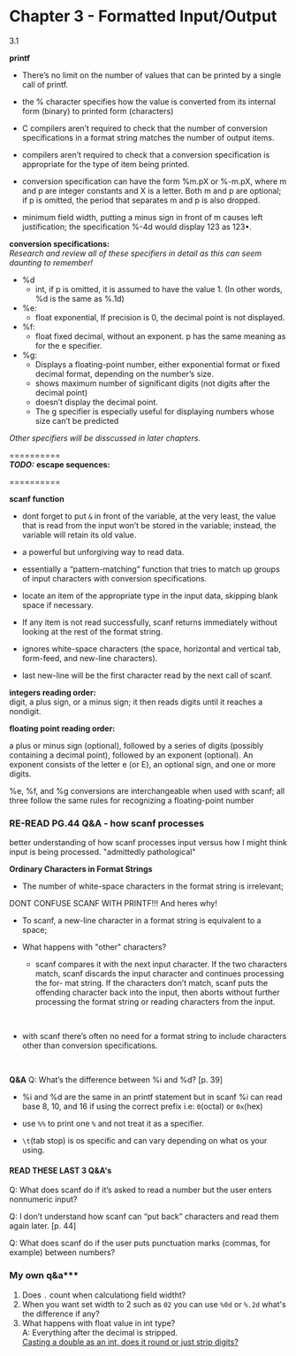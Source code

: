 # Chapter 3 - Formatted Input/Output

3.1

**printf**

- There’s no limit on the number of values that can be printed by a single call of
printf.

- the % character specifies how the value is converted from its internal form
(binary) to printed form (characters)

- C compilers aren’t required to check that the number of conversion specifications
in a format string matches the number of output items.

- compilers aren’t required to check that a conversion specification is appropriate
for the type of item being printed.

- conversion specification can have the form %m.pX or %-m.pX, where
m and p are integer constants and X is a letter. Both m and p are optional;
if p is omitted, the period that separates m and p is also dropped.

- minimum field width, putting a minus sign in front of m causes left justification;
the specification %-4d would display 123 as 123•.

**conversion specifications:**  
*Research and review all of these specifiers in detail as this can seem daunting to remember!*

* %d
    - int, if p is omitted, it is assumed to have the value 1.
    (In other words, %d is the same as %.1d)  
* %e: 
    - float exponential,  If precision is 0, the decimal point is not displayed.  
* %f:
    - float fixed decimal, without an exponent. p has the same meaning as for the e specifier.  
* %g:
    - Displays a floating-point number, either exponential format
    or fixed decimal format, depending on the number’s size.
    - shows maximum number of significant digits (not digits after the decimal point)  
    - doesn’t display the decimal point.
    - The g specifier is especially useful for displaying numbers whose size can’t be
    predicted

*Other specifiers will be disscussed in later chapters.*

==========  
***TODO:*** **escape sequences:**

==========  


**scanf function**

- dont forget to put `&` in front of the variable, at the very least, the value
that is read from the input won’t be stored in the variable; instead, the variable
will retain its old value.

- a powerful but unforgiving way to read data.

- essentially a “pattern-matching” function that tries to match up groups
of input characters with conversion specifications.

- locate an item of the appropriate type in the input data, skipping blank
space if necessary.

- If any item is not read successfully, scanf returns immediately without
looking at the rest of the format string.

- ignores white-space characters (the space, horizontal and vertical tab,
form-feed, and new-line characters).

- last new-line will be the first character read by the next call of scanf.

**integers reading order:**  
digit, a plus sign, or a minus sign; it then reads
digits until it reaches a nondigit.

**floating point reading order:**  

a plus or minus sign (optional), followed by a series of digits
(possibly containing a decimal point), followed by an exponent (optional).
An exponent consists of the letter e (or E), an optional sign, and one or more digits.


 %e, %f, and %g conversions are interchangeable when used with scanf; all
three follow the same rules for recognizing a floating-point number

### RE-READ PG.44 Q&A - how scanf processes
better understanding of how scanf processes input versus how I might think input is being processed.
"admittedly pathological"

**Ordinary Characters in Format Strings**

- The number of white-space characters in the format string is irrelevant;

DONT CONFUSE SCANF WITH PRINTF!!! And heres why!

- To scanf, a new-line character in a format string is equivalent to a space; 

- What happens with "other" characters?  
    - scanf compares it with the next input character. If the two characters
match, scanf discards the input character and continues processing the for-
mat string. If the characters don’t match, scanf puts the offending character
back into the input, then aborts without further processing the format string or
reading characters from the input.  
<br>

- with scanf there’s often no need for a format string to include characters other than
conversion specifications.  
<br>

**Q&A**
Q: What’s the difference between %i and %d? [p. 39]
- %i and %d are the same in an printf statement but in scanf %i can read base 8, 10, and 16
if using the correct prefix i.e: `0`(octal) or `0x`(hex)

- use `%%` to print one `%` and not treat it as a specifier.

- `\t`(tab stop) is os specific and can vary depending on what os your using.


#### READ THESE LAST 3 Q&A's

Q: What does scanf do if it’s asked to read a number but the user enters
nonnumeric input?

Q: I don’t understand how scanf can “put back” characters and read them
again later. [p. 44]

Q: What does scanf do if the user puts punctuation marks (commas, for example)
between numbers?

### My own q&a***
1. Does `.` count when calculationg field widtht?
2. When you want set width to 2 such as  `02` you can use `%0d` or `%.2d` what's the difference if any?
3. What happens with float value in int type?  
    A: Everything after the decimal is stripped.  
[Casting a double as an int, does it round or just strip digits?](https://stackoverflow.com/questions/13292148/casting-a-double-as-an-int-does-it-round-or-just-strip-digits)
